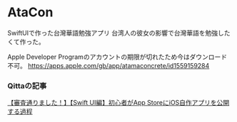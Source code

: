 # AtaCon
SwiftUIで作った台灣華語勉強アプリ
台湾人の彼女の影響で台灣華語を勉強したくて作った。

Apple Developer Programのアカウントの期限が切れたため今はダウンロード不可。
https://apps.apple.com/gb/app/atamaconcrete/id1559159284

### Qittaの記事
[【審査通りました！】【Swift UI編】初心者がApp StoreにiOS自作アプリを公開する過程](https://qiita.com/atamakonkurii/items/fa269b42b4745ed96053)
